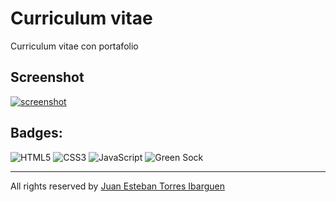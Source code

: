 # Curriculum vitae
Curriculum vitae con portafolio
## Screenshot
[![screenshot](https://firebasestorage.googleapis.com/v0/b/curriculum-vatea.appspot.com/o/pagina.png?alt=media&token=7eb14ae7-2fcb-436b-8d90-9e88581aea4d "screenshot")](https://curriculum-vitae-sage-one.vercel.app/ "screenshot")
## Badges:
![HTML5](https://img.shields.io/badge/html5-%23E34F26.svg?style=for-the-badge&logo=html5&logoColor=white)  ![CSS3](https://img.shields.io/badge/css3-%231572B6.svg?style=for-the-badge&logo=css3&logoColor=white)  ![JavaScript](https://img.shields.io/badge/javascript-%23323330.svg?style=for-the-badge&logo=javascript&logoColor=%23F7DF1E)  ![Green Sock](https://img.shields.io/badge/green%20sock-88CE02?style=for-the-badge&logo=greensock&logoColor=white)

------------

All rights reserved by [Juan Esteban Torres Ibarguen](https://github.com/black-software100 "Juan Esteban Torres Ibarguen")
